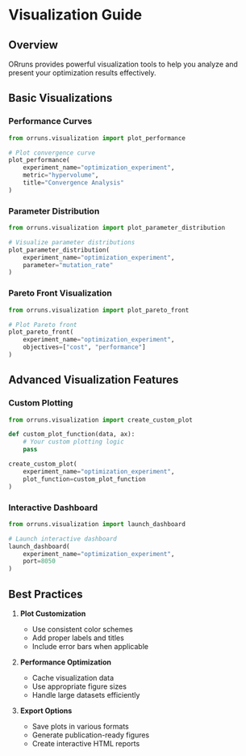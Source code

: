 # Visualization Guide

## Overview

ORruns provides powerful visualization tools to help you analyze and present your optimization results effectively.

## Basic Visualizations

### Performance Curves
```python
from orruns.visualization import plot_performance

# Plot convergence curve
plot_performance(
    experiment_name="optimization_experiment",
    metric="hypervolume",
    title="Convergence Analysis"
)
```

### Parameter Distribution
```python
from orruns.visualization import plot_parameter_distribution

# Visualize parameter distributions
plot_parameter_distribution(
    experiment_name="optimization_experiment",
    parameter="mutation_rate"
)
```

### Pareto Front Visualization
```python
from orruns.visualization import plot_pareto_front

# Plot Pareto front
plot_pareto_front(
    experiment_name="optimization_experiment",
    objectives=["cost", "performance"]
)
```

## Advanced Visualization Features

### Custom Plotting
```python
from orruns.visualization import create_custom_plot

def custom_plot_function(data, ax):
    # Your custom plotting logic
    pass

create_custom_plot(
    experiment_name="optimization_experiment",
    plot_function=custom_plot_function
)
```

### Interactive Dashboard
```python
from orruns.visualization import launch_dashboard

# Launch interactive dashboard
launch_dashboard(
    experiment_name="optimization_experiment",
    port=8050
)
```

## Best Practices

1. **Plot Customization**
   - Use consistent color schemes
   - Add proper labels and titles
   - Include error bars when applicable

2. **Performance Optimization**
   - Cache visualization data
   - Use appropriate figure sizes
   - Handle large datasets efficiently

3. **Export Options**
   - Save plots in various formats
   - Generate publication-ready figures
   - Create interactive HTML reports